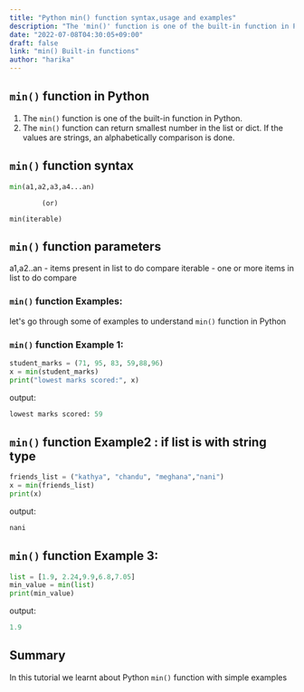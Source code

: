 ```yaml
---
title: "Python min() function syntax,usage and examples"
description: "The 'min()' function is one of the built-in function in Python"
date: "2022-07-08T04:30:05+09:00"
draft: false
link: "min() Built-in functions"
author: "harika"
---
```


## `min()` function in Python

1. The `min()` function is one of the built-in function in Python. 
2. The `min()` function can return smallest number in the list or dict.
If the values are strings, an alphabetically comparison is done.

## `min()` function  syntax

```Python
min(a1,a2,a3,a4...an)
```
            (or)
```
min(iterable)            
```
## `min()` function parameters

a1,a2..an - items present in list to do compare
iterable - one or more items in list to do compare

### `min()` function Examples:

let's go through some of examples to understand `min()` function in Python

### `min()` function Example 1:

```Python
student_marks = (71, 95, 83, 59,88,96)
x = min(student_marks) 
print("lowest marks scored:", x)
```
output:

```Python
lowest marks scored: 59
```
## `min()` function Example2 : if list is with string type

```Python
friends_list = ("kathya", "chandu", "meghana","nani")
x = min(friends_list) 
print(x)
```
output:

```Python
nani 
```
## `min()` function Example 3:

```Python
list = [1.9, 2.24,9.9,6.8,7.05]
min_value = min(list)
print(min_value)
```
output:

```Python
1.9
```
## Summary
In this tutorial we learnt about Python `min()` function with simple examples
